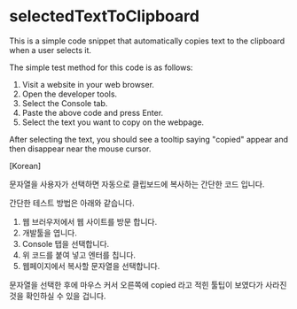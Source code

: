 # selectedTextToClipboard
This is a simple code snippet that automatically copies text to the clipboard when a user selects it.

The simple test method for this code is as follows:

1. Visit a website in your web browser.
2. Open the developer tools.
3. Select the Console tab.
4. Paste the above code and press Enter.
5. Select the text you want to copy on the webpage.

After selecting the text, you should see a tooltip saying "copied" appear and then disappear near the mouse cursor.


[Korean]

문자열을 사용자가 선택하면 자동으로 클립보드에 복사하는 간단한 코드 입니다. 

간단한 테스트 방법은 아래와 같습니다.

1. 웹 브러우저에서 웹 사이트를 방문 합니다.
2. 개발툴을 엽니다.
3. Console 탭을 선택합니다.
4. 위 코드를 붙여 넣고 엔터를 칩니다.
5. 웹페이지에서 복사할 문자열을 선택합니다.

문자열을 선택한 후에 마우스 커서 오른쪽에 copied 라고 적힌 툴팁이 보였다가 사라진 것을 확인하실 수 있을 겁니다. 
